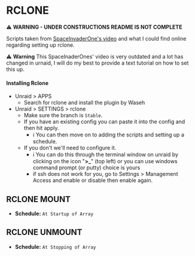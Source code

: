 # RCLONE

⚠️ **WARNING - UNDER CONSTRUCTIONS README IS NOT COMPLETE**

Scripts taken from [SpaceInvaderOne's video](https://www.youtube.com/watch?v=-b9Ow2iX2DQ) and what I could find online regarding setting up rclone.

⚠️ **Warning** This SpaceInaderOnes' video is very outdated and a lot has changed in urnaid, I will do my best to provide a text tutorial on how to set this up.

#### Installing Rclone
- Unraid > APPS
  - Search for rclone and install the plugin by Waseh
- Unraid > SETTINGS > rclone
  - Make sure the branch is `Stable`.
  - If you have an existing config you can paste it into the config and then hit apply.
    - ℹ️ You can then move on to adding the scripts and setting up a schedule.
  - If you don't we'll need to configure it.
    - ℹ️ You can do this through the terminal window on unraid by clicking on the icon "**\>\_**" (top left) or you can
      use windows command prompt (or putty) choice is yours
    - if ssh does not work for you, go to Settings > Management Access and enable or disable then enable again.
    

## RCLONE MOUNT
- **Schedule:** `At Startup of Array`

## RCLONE UNMOUNT
- **Schedule:** `At Stopping of Array`
